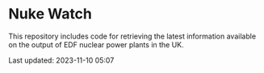 # Nuke Watch

This repository includes code for retrieving the latest information available on the output of EDF nuclear power plants in the UK.

Last updated: 2023-11-10 05:07